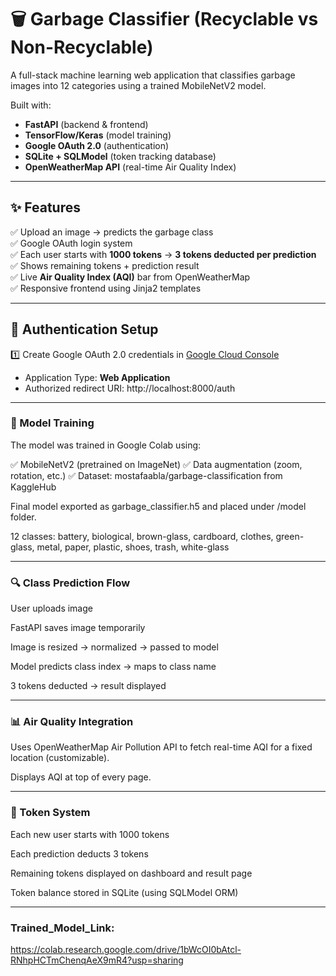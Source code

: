# 🗑️ Garbage Classifier (Recyclable vs Non-Recyclable)

A full-stack machine learning web application that classifies garbage images into 12 categories using a trained MobileNetV2 model.

Built with:
- **FastAPI** (backend & frontend)
- **TensorFlow/Keras** (model training)
- **Google OAuth 2.0** (authentication)
- **SQLite + SQLModel** (token tracking database)
- **OpenWeatherMap API** (real-time Air Quality Index)

---

## ✨ Features

✅ Upload an image → predicts the garbage class  
✅ Google OAuth login system  
✅ Each user starts with **1000 tokens** → **3 tokens deducted per prediction**  
✅ Shows remaining tokens + prediction result  
✅ Live **Air Quality Index (AQI)** bar from OpenWeatherMap  
✅ Responsive frontend using Jinja2 templates

---


## 🔐 Authentication Setup

1️⃣ Create Google OAuth 2.0 credentials in [Google Cloud Console](https://console.cloud.google.com/apis/credentials)

- Application Type: **Web Application**
- Authorized redirect URI: http://localhost:8000/auth

---

### 📝 Model Training
The model was trained in Google Colab using:

✅ MobileNetV2 (pretrained on ImageNet)
✅ Data augmentation (zoom, rotation, etc.)
✅ Dataset: mostafaabla/garbage-classification from KaggleHub

Final model exported as garbage_classifier.h5 and placed under /model folder.

12 classes: battery, biological, brown-glass, cardboard, clothes,
green-glass, metal, paper, plastic, shoes, trash, white-glass

---

### 🔍 Class Prediction Flow

User uploads image

FastAPI saves image temporarily

Image is resized → normalized → passed to model

Model predicts class index → maps to class name

3 tokens deducted → result displayed

---

### 📊 Air Quality Integration

Uses OpenWeatherMap Air Pollution API to fetch real-time AQI for a fixed location (customizable).

Displays AQI at top of every page.

---

### 🔑 Token System
Each new user starts with 1000 tokens

Each prediction deducts 3 tokens

Remaining tokens displayed on dashboard and result page

Token balance stored in SQLite (using SQLModel ORM)

---

### Trained_Model_Link:
https://colab.research.google.com/drive/1bWcOI0bAtcl-RNhpHCTmChenqAeX9mR4?usp=sharing
